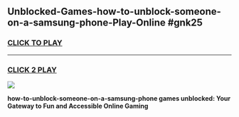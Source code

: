 
## Unblocked-Games-how-to-unblock-someone-on-a-samsung-phone-Play-Online #gnk25
<h3>
<a href="https://news.freeplayer.one?title=how-to-unblock-someone-on-a-samsung-phone&ref=3">CLICK TO PLAY</a></h3>
<hr>

<h3>
<a href="https://news.freeplayer.one?title=how-to-unblock-someone-on-a-samsung-phone&ref=3">CLICK 2 PLAY</a>
  
</h3>

<a href="https://news.freeplayer.one?title=how-to-unblock-someone-on-a-samsung-phone&ref=3"><img src="https://clearcache.store/games.png"></a>


**how-to-unblock-someone-on-a-samsung-phone games unblocked: Your Gateway to Fun and Accessible Online Gaming**
